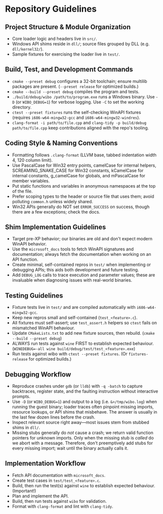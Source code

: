 # Repository Guidelines

## Project Structure & Module Organization
- Core loader logic and headers live in `src/`.
- Windows API shims reside in `dll/`; source files grouped by DLL (e.g. `dll/kernel32/`).
- Sample fixtures for exercising the loader live in `test/`.

## Build, Test, and Development Commands
- `cmake --preset debug` configures a 32-bit toolchain; ensure multilib packages are present. (`--preset release` for optimized builds.)
- `cmake --build --preset debug` compiles the program and tests.
- `./build/debug/wibo /path/to/program.exe` runs a Windows binary. Use `-D` (or `WIBO_DEBUG=1`) for verbose logging. Use `-C` to set the working directory.
- `ctest --preset fixtures` runs the self-checking WinAPI fixtures (requires `i686-w64-mingw32-gcc` and `i686-w64-mingw32-windres`).
- `clang-format -i path/to/file.cpp` and `clang-tidy -p build/debug path/to/file.cpp` keep contributions aligned with the repo's tooling.

## Coding Style & Naming Conventions
- Formatting follows `.clang-format` (LLVM base, tabbed indentation width 4, 120 column limit).
- Use PascalCase for Win32 entry points, camelCase for internal helpers, SCREAMING_SNAKE_CASE for Win32 constants, kCamelCase for internal constants, g_camelCase for globals, and mPascalCase for member variables.
- Put static functions and variables in anonymous namespaces at the top of the file.
- Prefer scoping types to the header or source file that uses them; avoid polluting `common.h` unless widely shared.
- Win32 APIs generally do NOT set `ERROR_SUCCESS` on success, though there are a few exceptions; check the docs.

## Shim Implementation Guidelines
- Target pre-XP behavior; our binaries are old and don't expect modern WinAPI behavior.
- Use the `microsoft_docs` tools to fetch WinAPI signatures and documentation; always fetch the documentation when working on an API function.
- Create minimal, self-contained repros in `test/` when implementing or debugging APIs; this aids both development and future testing.
- Add `DEBUG_LOG` calls to trace execution and parameter values; these are invaluable when diagnosing issues with real-world binaries.

## Testing Guidelines
- Fixture tests live in `test/` and are compiled automatically with `i686-w64-mingw32-gcc`.
- Keep new repros small and self-contained (`test_<feature>.c`).
- All fixtures must self-assert; use `test_assert.h` helpers so `ctest` fails on mismatched WinAPI behaviour.
- Update `CMakeLists.txt` to add new fixture sources, then rebuild. (`cmake --build --preset debug`)
- ALWAYS run tests against `wine` FIRST to establish expected behaviour. (`WINEDEBUG=-all wine build/debug/test/test_<feature>.exe`)
- Run tests against wibo with `ctest --preset fixtures`. (Or `fixtures-release` for optimized builds.)

## Debugging Workflow
- Reproduce crashes under `gdb` (or `lldb`) with `-q -batch` to capture backtraces, register state, and the faulting instruction without interactive prompts.
- Use `-D` (or `WIBO_DEBUG=1`) and output to a log (i.e. `&>/tmp/wibo.log`) when running the guest binary; loader traces often pinpoint missing imports, resource lookups, or API shims that misbehave. The answer is usually in the last few dozen lines before the crash.
- Inspect relevant source right away—most issues stem from stubbed shims in `dll/`.
- Missing stubs generally do _not_ cause a crash; we return valid function pointers for unknown imports. Only when the missing stub is _called_ do we abort with a message. Therefore, don't preemptively add stubs for every missing import; wait until the binary actually calls it.

## Implementation Workflow
- Fetch API documentation with `microsoft_docs`.
- Create test cases in `test/test_<feature>.c`.
- Build, then run the test(s) against `wine` to establish expected behaviour. (Important!)
- Plan and implement the API.
- Build, then run tests against `wibo` for validation.
- Format with `clang-format` and lint with `clang-tidy`.

